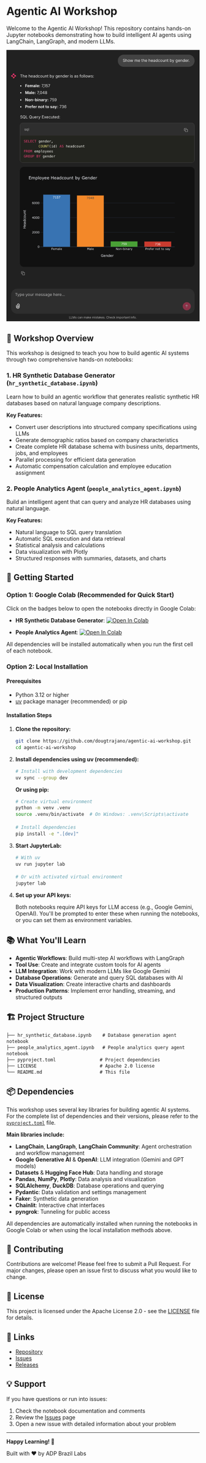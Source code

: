 # Agentic AI Workshop

Welcome to the Agentic AI Workshop! This repository contains hands-on Jupyter notebooks demonstrating how to build intelligent AI agents using LangChain, LangGraph, and modern LLMs.

![Agent Demo](./docs/agent_demo.png)

## 🎯 Workshop Overview

This workshop is designed to teach you how to build agentic AI systems through two comprehensive hands-on notebooks:

### 1. **HR Synthetic Database Generator** (`hr_synthetic_database.ipynb`)

Learn how to build an agentic workflow that generates realistic synthetic HR databases based on natural language company descriptions.

**Key Features:**

- Convert user descriptions into structured company specifications using LLMs
- Generate demographic ratios based on company characteristics
- Create complete HR database schema with business units, departments, jobs, and employees
- Parallel processing for efficient data generation
- Automatic compensation calculation and employee education assignment

### 2. **People Analytics Agent** (`people_analytics_agent.ipynb`)

Build an intelligent agent that can query and analyze HR databases using natural language.

**Key Features:**

- Natural language to SQL query translation
- Automatic SQL execution and data retrieval
- Statistical analysis and calculations
- Data visualization with Plotly
- Structured responses with summaries, datasets, and charts

## 🚀 Getting Started

### Option 1: Google Colab (Recommended for Quick Start)

Click on the badges below to open the notebooks directly in Google Colab:

- **HR Synthetic Database Generator**: [![Open In Colab](https://colab.research.google.com/assets/colab-badge.svg)](https://colab.research.google.com/github/DougTrajano/agentic-ai-workshop/blob/main/hr_synthetic_database.ipynb)

- **People Analytics Agent**: [![Open In Colab](https://colab.research.google.com/assets/colab-badge.svg)](https://colab.research.google.com/github/DougTrajano/agentic-ai-workshop/blob/main/people_analytics_agent.ipynb)

All dependencies will be installed automatically when you run the first cell of each notebook.

### Option 2: Local Installation

#### Prerequisites

- Python 3.12 or higher
- [uv](https://docs.astral.sh/uv/) package manager (recommended) or pip

#### Installation Steps

1. **Clone the repository:**

   ```bash
   git clone https://github.com/dougtrajano/agentic-ai-workshop.git
   cd agentic-ai-workshop
   ```

2. **Install dependencies using uv (recommended):**

   ```bash
   # Install with development dependencies
   uv sync --group dev
   ```

   **Or using pip:**

   ```bash
   # Create virtual environment
   python -m venv .venv
   source .venv/bin/activate  # On Windows: .venv\Scripts\activate
   
   # Install dependencies
   pip install -e ".[dev]"
   ```

3. **Start JupyterLab:**

   ```bash
   # With uv
   uv run jupyter lab
   
   # Or with activated virtual environment
   jupyter lab
   ```

4. **Set up your API keys:**

   Both notebooks require API keys for LLM access (e.g., Google Gemini, OpenAI). You'll be prompted to enter these when running the notebooks, or you can set them as environment variables.

## 📚 What You'll Learn

- **Agentic Workflows**: Build multi-step AI workflows with LangGraph
- **Tool Use**: Create and integrate custom tools for AI agents
- **LLM Integration**: Work with modern LLMs like Google Gemini
- **Database Operations**: Generate and query SQL databases with AI
- **Data Visualization**: Create interactive charts and dashboards
- **Production Patterns**: Implement error handling, streaming, and structured outputs

## 🏗️ Project Structure

```text
├── hr_synthetic_database.ipynb    # Database generation agent notebook
├── people_analytics_agent.ipynb   # People analytics query agent notebook
├── pyproject.toml                # Project dependencies
├── LICENSE                       # Apache 2.0 license
└── README.md                     # This file
```

## 📦 Dependencies

This workshop uses several key libraries for building agentic AI systems. For the complete list of dependencies and their versions, please refer to the [`pyproject.toml`](pyproject.toml) file.

**Main libraries include:**

- **LangChain**, **LangGraph**, **LangChain Community**: Agent orchestration and workflow management
- **Google Generative AI** & **OpenAI**: LLM integration (Gemini and GPT models)
- **Datasets** & **Hugging Face Hub**: Data handling and storage
- **Pandas**, **NumPy**, **Plotly**: Data analysis and visualization
- **SQLAlchemy**, **DuckDB**: Database operations and querying
- **Pydantic**: Data validation and settings management
- **Faker**: Synthetic data generation
- **Chainlit**: Interactive chat interfaces
- **pyngrok**: Tunneling for public access

All dependencies are automatically installed when running the notebooks in Google Colab or when using the local installation methods above.

## 🤝 Contributing

Contributions are welcome! Please feel free to submit a Pull Request. For major changes, please open an issue first to discuss what you would like to change.

## 📄 License

This project is licensed under the Apache License 2.0 - see the [LICENSE](LICENSE) file for details.

## 🔗 Links

- [Repository](https://github.com/dougtrajano/agentic-ai-workshop)
- [Issues](https://github.com/dougtrajano/agentic-ai-workshop/issues)
- [Releases](https://github.com/DougTrajano/agentic-ai-workshop/releases)

## 💡 Support

If you have questions or run into issues:

1. Check the notebook documentation and comments
2. Review the [Issues](https://github.com/dougtrajano/agentic-ai-workshop/issues) page
3. Open a new issue with detailed information about your problem

---

**Happy Learning! 🚀**

Built with ❤️ by ADP Brazil Labs
